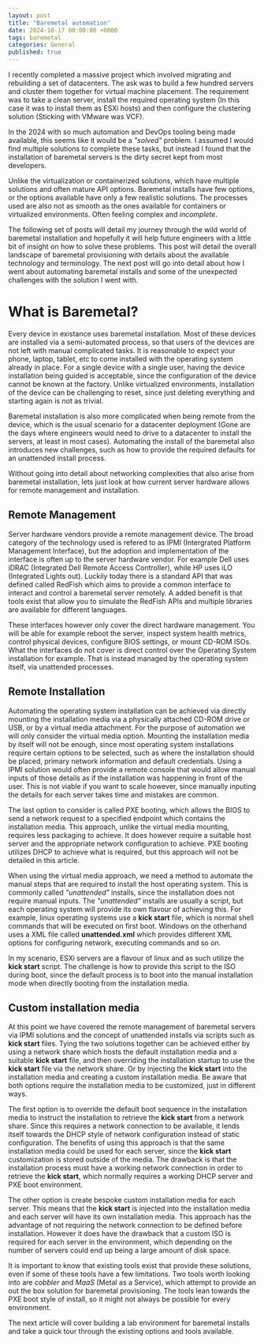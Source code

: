 ```yaml
---
layout: post
title: "Baremetal automation"
date: 2024-10-17 00:00:00 +0000
tags: baremetal
categories: General
published: true
---
```


I recently completed a massive project which involved migrating and rebuilding a set of datacenters. The ask
was to build a few hundred servers and cluster them together for virtual machine placement. The requirement
was to take a clean server, install the required operating system (In this case it was to install them as ESXi
hosts) and then configure the clustering solution (Sticking with VMware was VCF).

In the 2024 with so much automation and DevOps tooling being made available, this seems like it would be a 
_"solved"_ problem. I assumed I would find multiple solutions to complete these tasks, but instead I found
that the installation of baremetal servers is the dirty secret kept from most developers.

Unlike the virtualization or containerized solutions, which have multiple solutions and often mature API
options. Baremetal installs have few options, or the options available have only a few realistic
solutions. The processes used are also not as smooth as the ones available for containers or virtualized
environments. Often feeling complex and _incomplete_.

The following set of posts will detail my journey through the wild world of baremetal installation and
hopefully it will help future engineers with a little bit of insight on how to solve these problems. This
post will detail the overall landscape of baremetal provisioning with details about the available technology
and terminology. The next post will go into detail about how I went about automating baremetal installs and
some of the unexpected challenges with the solution I went with.

# What is Baremetal?

Every device in existance uses baremetal installation. Most of these devices are installed via a semi-automated
process, so that users of the devices are not left with manual complicated tasks. It is reasonable to expect
your phone, laptop, tablet, etc to come installed with the operating system already in place. For a single
device with a single user, having the device installation being guided is acceptable, since the configuration
of the device cannot be known at the factory. Unlike virtualized environments, installation of the device can
be challenging to reset, since just deleting everything and starting again is not as trivial.

Baremetal installation is also more complicated when being remote from the device, which is the usual scenario
for a datacenter deployment (Gone are the days where engineers would need to drive to a
datacenter to install the servers, at least in most cases). Automating the install of the baremetal also
introduces new challenges, such as how to provide the required defaults for an unattended install process.

Without going into detail about networking complexities that also arise from baremetal installation, lets just
look at how current server hardware allows for remote management and installation.

## Remote Management

Server hardware vendors provide a remote management device. The broad category of the technology used is
refered to as IPMI (Intergrated Platform Management Interface), but the adoption and implementation of the
interface is often up to the server hardware vendor. For example Dell uses iDRAC (Integrated Dell Remote Access
Controller), while HP uses iLO (Integrated Lights out). Luckily today there is a standard API that was defined
called RedFish which aims to provide a common interface to interact and control a baremetal server remotely.
A added benefit is that tools exist that allow you to simulate the RedFish APIs and multiple libraries are
available for different languages.

These interfaces however only cover the direct hardware management. You will be able for example reboot the
server, inspect system health metrics, control physical devices, configure BIOS settings, or mount CD-ROM ISOs.
What the interfaces do not cover is direct control over the Operating System installation for example. That is
instead managed by the operating system itself, via unattended processes.

## Remote Installation

Automating the operating system installation can be achieved via directly mounting the installation media via
a physically attached CD-ROM drive or USB, or by a virtual media attachment. For the purpose of automation we
will only consider the virtual media option. Mounting the installation media by itself will not be enough, 
since most operating system installations require certain options to be selected, such as where the installation
should be placed, primary network information and default credentials. Using a IPMI solution would often provide
a remote console that would allow manual inputs of those details as if the installation was happening in front 
of the user. This is not viable if you want to scale however, since manually inputing the details for each
server takes time and mistakes are common.

The last option to consider is called PXE booting, which allows the BIOS to send a network request to a 
specified endpoint which contains the installation media. This approach, unlike the virtual media mounting,
requires less packaging to achieve. It does however require a suitable host server and the appropriate network 
configuration to achieve. PXE booting utilizes DHCP to achieve what is required, but this approach will not be
detailed in this article. 

When using the virtual media approach, we need a method to automate the manual steps that are required to 
install the host operating system. This is commonly called _"unattended"_ installs, since the installation does
not require manual inputs. The _"unattended"_ installs are usually a script, but each operating system will 
provide its own flavour of achieving this. For example, linux operating systems use a **kick start** file, 
which is normal shell commands that will be executed on first boot. Windows on the otherhand uses a XML file 
called **unattended.xml** which provides different XML options for configuring network, executing commands and
so on.

In my scenario, ESXi servers are a flavour of linux and as such utilize the **kick start** script. The challenge
is how to provide this script to the ISO during boot, since the default process is to boot into the manual 
installation mode when directly booting from the installation media.

## Custom installation media

At this point we have covered the remote management of baremetal servers via IPMI solutions and the concept of
unattended installs via scripts such as **kick start** files. Tying the two solutions together can be achieved
either by using a network share which hosts the default installation media and a suitable **kick start** file,
and then overriding the installation startup to use the **kick start** file via the network share. Or by 
injecting the **kick start** into the installation media and creating a custom installation media. Be aware 
that both options require the installation media to be customized, just in different ways.

The first option is to override the default boot sequence in the installation media to instruct the installation
to retrieve the **kick start** from a network share. Since this requires a network connection to be available,
it lends itself towards the DHCP style of network configuration instead of static configuration. The benefits of
using this approach is that the same installation media could be used for each server, since the **kick start**
customization is stored outside of the media. The drawback is that the installation process must have a working
network connection in order to retrieve the **kick start**, which normally requires a working DHCP server and
PXE boot environment.

The other option is create bespoke custom installation media for each server. This means that the **kick start**
is injected into the installation media and each server will have its own installation media. This approach has
the advantage of not requiring the network connection to be defined before installation. However it does have
the drawback that a custom ISO is required for each server in the environment, which depending on the number of
servers could end up being a large amount of disk space.

It is important to know that existing tools exist that provide these solutions, even if some of these tools have
a few limitations. Two tools worth looking into are _cobbler_ and _MaaS_ (Metal as a Service), which attempt to
provide an out the box solution for baremetal provisioning. The tools lean towards the PXE boot style of
install, so it might not always be possible for every environment. 

The next article will cover building a lab environment for baremetal installs and take a quick tour through the
existing options and tools available.
